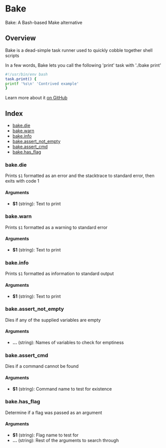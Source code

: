 # Bake

Bake: A Bash-based Make alternative

## Overview

Bake is a dead-simple task runner used to quickly cobble together shell scripts

In a few words, Bake lets you call the following 'print' task with './bake print'

```bash
#!/usr/bin/env bash
task.print() {
printf '%s\n' 'Contrived example'
}
```

Learn more about it [on GitHub](https://github.com/hyperupcall/bake)

## Index

* [bake.die](#bakedie)
* [bake.warn](#bakewarn)
* [bake.info](#bakeinfo)
* [bake.assert_not_empty](#bakeassert_not_empty)
* [bake.assert_cmd](#bakeassert_cmd)
* [bake.has_flag](#bakehas_flag)

### bake.die

Prints `$1` formatted as an error and the stacktrace to standard error,
then exits with code 1

#### Arguments

* **$1** (string): Text to print

### bake.warn

Prints `$1` formatted as a warning to standard error

#### Arguments

* **$1** (string): Text to print

### bake.info

Prints `$1` formatted as information to standard output

#### Arguments

* **$1** (string): Text to print

### bake.assert_not_empty

Dies if any of the supplied variables are empty

#### Arguments

* **...** (string): Names of variables to check for emptiness

### bake.assert_cmd

Dies if a command cannot be found

#### Arguments

* **$1** (string): Command name to test for existence

### bake.has_flag

Determine if a flag was passed as an argument

#### Arguments

* **$1** (string): Flag name to test for
* **...** (string): Rest of the arguments to search through

